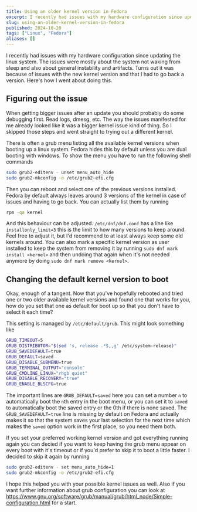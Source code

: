 ```yaml
---
title: Using an older kernel version in Fedora
excerpt: I recently had issues with my hardware configuration since updating the linux system. Turns out it was because of issues with the new kernel version and that I had to go back a version. Here's how to do this.
slug: using-an-older-kernel-version-in-fedora
published: 2024-10-20
tags: ["Linux", "Fedora"]
aliases: []
---
```


I recently had issues with my hardware configuration since updating the linux system. The issues were mostly about the system not waking from sleep and also about general instability and artifacts. Turns out it was because of issues with the new kernel version and that I had to go back a version. Here's how I went about doing this.

## Figuring out the issue

When getting bigger issues after an update you should probably do some debugging first. Read logs, dmesg, etc. The way the issues manifested for me already looked like it was a bigger kernel issue kind of thing. So I skipped those steps and went straight to trying out a different kernel.

There is often a grub menu listing all the available kernel versions when booting up a linux system. Fedora hides this by default unless you are dual booting with windows. To show the menu you have to run the following shell commands

```sh
sudo grub2-editenv - unset menu_auto_hide
sudo grub2-mkconfig -o /etc/grub2-efi.cfg
```

Then you can reboot and select one of the previous versions installed. Fedora by default always leaves around 3 versions of the kernel in case of issues and having to go back. You can actually list them by running

```sh
rpm -qa kernel
```

And this behaviour can be adjusted. `/etc/dnf/dnf.conf` has a line like `installonly_limit=3` this is the limit to how many versions to keep around. Feel free to adjust it, but I'd recommend to at least always keep some old kernels around. You can also mark a specific kernel version as user installed to keep the system from removing it by running `sudo dnf mark install <kernel>` and then undoing that again when it's not needed anymore by doing `sudo dnf mark remove <kernel>`.

## Changing the default kernel version to boot

Okay, enough of a tangent. Now that you've hopefully rebooted and tried one or two older available kernel versions and found one that works for you, how do you set that one as default for boot up so that you don't have to select it each time?

This setting is managed by `/etc/default/grub`. This might look something like

```sh title="/etc/default/grub"
GRUB_TIMEOUT=5
GRUB_DISTRIBUTOR="$(sed 's, release .*$,,g' /etc/system-release)"
GRUB_SAVEDEFAULT=true
GRUB_DEFAULT=saved
GRUB_DISABLE_SUBMENU=true
GRUB_TERMINAL_OUTPUT="console"
GRUB_CMDLINE_LINUX="rhgb quiet"
GRUB_DISABLE_RECOVERY="true"
GRUB_ENABLE_BLSCFG=true
```

The important lines are `GRUB_DEFAULT=saved` here you can set a number `n` to automatically boot the `n`th entry in the boot menu, or you can set it to `saved` to automatically boot the saved entry or the 0th if there is none saved. The `GRUB_SAVEDEFAULT=true` line is missing by default on Fedora and actually makes it so that the system saves your last selection for the next time which makes the `saved` option work in the first place, so you need them both.

If you set your preferred working kernel version and got everything running again you can decied if you want to keep having the grub menu appear on every boot with it's timeout or if you'd prefer to skip it to boot a little faster. I decided to skip it again by running

```sh
sudo grub2-editenv - set menu_auto_hide=1
sudo grub2-mkconfig -o /etc/grub2-efi.cfg
```

I hope this helped you with your possible kernel issues as well. Also if you want further information about grub configuration you can look at https://www.gnu.org/software/grub/manual/grub/html_node/Simple-configuration.html for a start.
